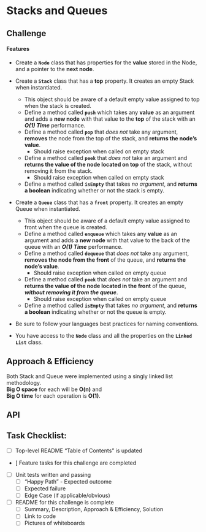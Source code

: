 # Stacks and Queues
<!-- Short summary or background information -->

## Challenge
#### Features
- Create a __`Node`__ class that has properties for the __value__ stored in the Node, and a pointer to the __next node__.
- Create a __`Stack`__ class that has a __top__ property. It creates an empty Stack when instantiated.
    - This object should be aware of a default empty value assigned to top when the stack is created.
    - Define a method called __`push`__ which takes any __value__ as an argument and adds a __new node__ with that value to the __top__ of the stack with an __*O(1) Time*__ performance.
    - Define a method called __`pop`__ that *does not* take any argument, __removes__ the node from the top of the stack, and __returns the node’s value__.
        - Should raise exception when called on empty stack
    - Define a method called __`peek`__ that *does not* take an argument and __returns the value of the node located on top__ of the stack, without removing it from the stack.
        - Should raise exception when called on empty stack
    - Define a method called __`isEmpty`__ that takes *no argument*, and __returns a boolean__ indicating whether or not the stack is empty. <br>

- Create a __`Queue`__ class that has a __`front`__ property. It creates an empty Queue when instantiated.
    - This object should be aware of a default empty value assigned to front when the queue is created.
    - Define a method called __`enqueue`__ which takes any __value__ as an argument and adds a __new node__ with that value to the back of the queue with an __*O(1) Time*__ performance.
    - Define a method called __`dequeue`__ that *does not* take any argument, __removes the node from the front__ of the queue, and __returns the node’s value__.
        - Should raise exception when called on empty queue
    - Define a method called __`peek`__ that *does not* take an argument and __returns the value of the node located in the front__ of the queue, __*without removing it from the queue*__.
        - Should raise exception when called on empty queue
    - Define a method called __`isEmpty`__ that takes *no argument*, and __returns a boolean__ indicating whether or not the queue is empty. <br>

- Be sure to follow your languages best practices for naming conventions.
- You have access to the __`Node`__ class and all the properties on the __`Linked List`__ class.

## Approach & Efficiency
Both Stack and Queue were implemented using a singly linked list methodology. <br>
__Big O space__ for each will be __O(n)__ and <br>
__Big O time__ for each operation is __O(1)__.

## API
<!-- Description of each method publicly available to your Stack and Queue-->

<!-- ## Code Challenge 10 whiteboards:
![CC-10 Stack -1](./assets/stack_WB-1.png)
![CC-10 Queue -1](./assets/queue_WB-1.png)
 -->

## Task Checklist: <br>
- [ ] Top-level README “Table of Contents” is updated <br>
- [  Feature tasks for this challenge are completed <br>
- [ ] Unit tests written and passing <br>
    - [ ] “Happy Path” - Expected outcome <br>
    - [ ] Expected failure <br>
    - [ ] Edge Case (if applicable/obvious) <br>
- [ ] README for this challenge is complete <br>
    - [ ] Summary, Description, Approach & Efficiency, Solution <br>
    - [ ] Link to code <br>
    - [ ] Pictures of whiteboards <br>
